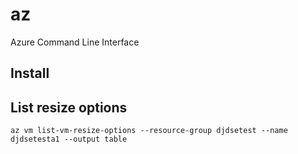 # az

Azure Command Line Interface

## Install


## List resize options


```
az vm list-vm-resize-options --resource-group djdsetest --name djdsetesta1 --output table
```
